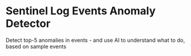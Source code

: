 # Sentinel Log Events Anomaly Detector
Detect top-5 anomalies in events - and use AI to understand what to do, based on sample events
